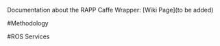 Documentation about the RAPP Caffe Wrapper: [Wiki Page](to be added)

#Methodology



#ROS Services


